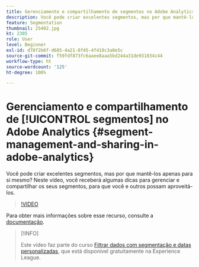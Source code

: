 ```yaml
---
title: Gerenciamento e compartilhamento de segmentos no Adobe Analytics
description: Você pode criar excelentes segmentos, mas por que mantê-los apenas para si mesmo? Neste vídeo, você receberá algumas dicas para gerenciar e compartilhar os seus segmentos, para que você e outros possam aproveitá-los.
feature: Segmentation
thumbnail: 25402.jpg
kt: 2305
role: User
level: Beginner
exl-id: d78f2b6f-d685-4a21-8f45-4f410c3a0e5c
source-git-commit: f59fdf873fc6aaee8aaa5bd244a31de931034c44
workflow-type: ht
source-wordcount: '125'
ht-degree: 100%

---
```


# Gerenciamento e compartilhamento de [!UICONTROL segmentos] no Adobe Analytics {#segment-management-and-sharing-in-adobe-analytics}

Você pode criar excelentes segmentos, mas por que mantê-los apenas para si mesmo? Neste vídeo, você receberá algumas dicas para gerenciar e compartilhar os seus segmentos, para que você e outros possam aproveitá-los.

>[!VIDEO](https://video.tv.adobe.com/v/25402/?quality=12&learn=on)

Para obter mais informações sobre esse recurso, consulte a [documentação](https://experienceleague.adobe.com/docs/analytics/components/segmentation/segmentation-workflow/seg-manage.html?lang=pt-BR).

>[!INFO]
>
> Este vídeo faz parte do curso [Filtrar dados com segmentação e datas personalizadas](https://experienceleague.adobe.com/?recommended=Analytics-U-1-2021.1.filterdata&amp;lang=pt-BR), que está disponível gratuitamente na Experience League.
